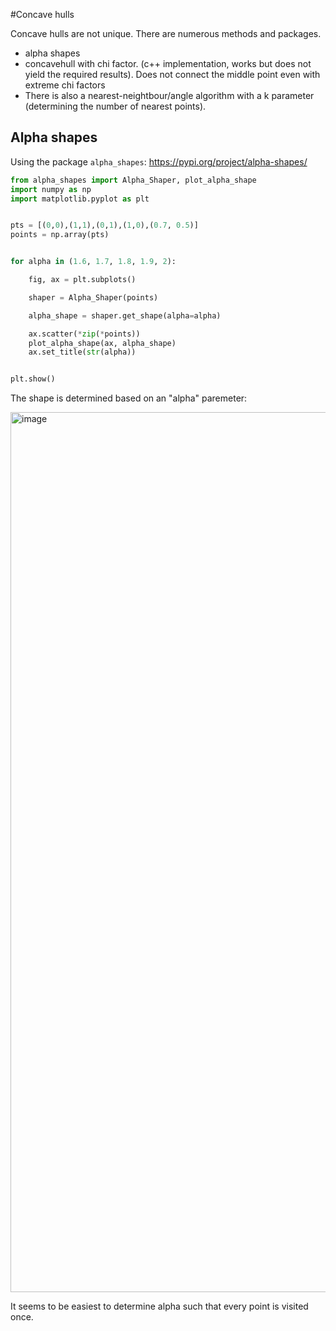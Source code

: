 #Concave hulls

Concave hulls are not unique.
There are numerous methods and packages. 

- alpha shapes
- concavehull with chi factor. (c++ implementation, works but does not yield the required results). Does not connect the middle point even with extreme chi factors
- There is also a nearest-neightbour/angle algorithm with a k parameter (determining the number of nearest points).


## Alpha shapes

Using the package `alpha_shapes`: https://pypi.org/project/alpha-shapes/

```python
from alpha_shapes import Alpha_Shaper, plot_alpha_shape
import numpy as np
import matplotlib.pyplot as plt


pts = [(0,0),(1,1),(0,1),(1,0),(0.7, 0.5)]
points = np.array(pts)


for alpha in (1.6, 1.7, 1.8, 1.9, 2):

    fig, ax = plt.subplots()

    shaper = Alpha_Shaper(points)

    alpha_shape = shaper.get_shape(alpha=alpha)

    ax.scatter(*zip(*points))
    plot_alpha_shape(ax, alpha_shape)
    ax.set_title(str(alpha))


plt.show()
```

The shape is determined based on an "alpha" paremeter:

<img width="1408" alt="image" src="https://github.com/RubendeBruin/cheatsheet/assets/34062862/f56ed5c5-e348-4fb1-920f-afbc3a64236f">

It seems to be easiest to determine alpha such that every point is visited once.
